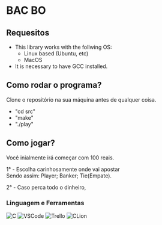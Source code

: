 # BAC BO

## Requesitos
- This library works with the follwing OS:
   - Linux based (Ubuntu, etc)
   - MacOS
- It is necessary to have GCC installed.

## Como rodar o programa?

Clone o repositório na sua máquina antes de qualquer coisa.

- "cd src"
- "make"
- "./play"

## Como jogar?

Você inialmente irá começar com 100 reais.

1° - Escolha carinhosamente onde vai apostar
      <br> Sendo assim: Player; Banker; Tie(Empate).

2° - Caso perca todo o dinheiro, 

### Linguagem e Ferramentas
![C](https://img.shields.io/badge/C-000000?style=for-the-badge&logo=code&logoColor=white)
![VSCode](https://img.shields.io/badge/VSCode-007ACC?style=for-the-badge&logo=visual-studio-code&logoColor=white)
![Trello](https://img.shields.io/badge/Trello-0079BF?style=for-the-badge&logo=trello&logoColor=white)
![CLion](https://img.shields.io/badge/CLion-000000?style=for-the-badge&logo=clion&logoColor=white)


